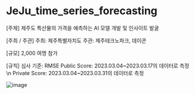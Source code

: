 # JeJu_time_series_forecasting

[주제]
제주도 특산물의 가격을 예측하는 AI 모델 개발 및 인사이트 발굴

[주최 / 주관]
주최: 제주특별자치도
주관: 제주테크노파크, 데이콘

[규모]
2,000 여명 참가

[규칙]
심사 기준: RMSE
Public Score: 2023.03.04~2023.03.17의 데이터로 측정 \n
Private Score: 2023.03.04~2023.03.31의 데이터로 측정

![image](https://github.com/yjjeoong/JeJu_time_series_forecasting/assets/101859584/c424c1e0-8691-4ed5-bbdc-cc71a5627099)
